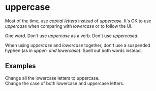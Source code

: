 # uppercase

Most of the time, use *capital letters* instead of *uppercase.* It's OK to use *uppercase* when comparing with *lowercase* or to follow the UI. 

One word. Don't use *uppercase* as a verb. Don't use *uppercased*. 

When using *uppercase* and *lowercase* together, don't use a suspended hyphen (as in *upper- and lowercase*). Spell out both words instead. 

## Examples

Change all the lowercase letters to uppercase.  
Change the case of both lowercase and uppercase letters.   
